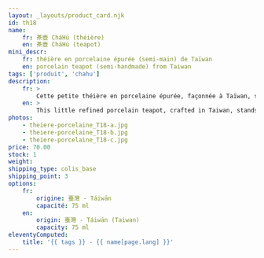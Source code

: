 ```yaml
---
layout: _layouts/product_card.njk
id: th18
name:
    fr: 茶壺 CháHú (théière) 
    en: 茶壺 CháHú (teapot)
mini_descr:
    fr: théière en porcelaine épurée (semi-main) de Taïwan
    en: porcelain teapot (semi-handmade) from Taiwan
tags: ['produit', 'chahu']
description: 
    fr: >
        Cette petite théière en porcelaine épurée, façonnée à Taïwan, séduit par sa simplicité et ses lignes arrondies. Sa surface douce et son toucher agréable<!--more--> en font le choix idéal pour des thés délicats comme le thé vert ou le thé blanc. Pratique et pleine de charme, elle ajoute une touche de sérénité à chaque moment de thé.
    en: >
        This little refined porcelain teapot, crafted in Taiwan, stands out with its simple and rounded design. Its smooth surface and soft touch<!--more--> make it perfect for delicate teas like green or white tea. Both practical and charming, it brings a sense of calm to every tea moment.
photos:
    - theiere-porcelaine_T18-a.jpg
    - theiere-porcelaine_T18-b.jpg
    - theiere-porcelaine_T18-c.jpg
price: 70.00
stock: 1
weight: 
shipping_type: colis_base
shipping_point: 3
options:
    fr:
        origine: 臺灣 - Táiwān
        capacité: 75 ml
    en:
        origin: 臺灣 - Táiwān (Taiwan)
        capacity: 75 ml
eleventyComputed:
    title: '{{ tags }} - {{ name[page.lang] }}'
---
```

